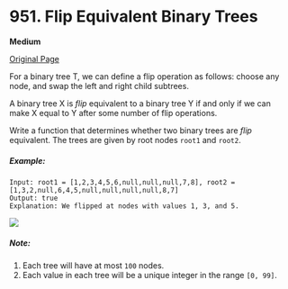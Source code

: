 # 951. Flip Equivalent Binary Trees

**Medium**

[Original Page](https://leetcode.com/problems/flip-equivalent-binary-trees/)

For a binary tree T, we can define a flip operation as follows: choose any node, and swap the left and right child subtrees.

A binary tree X is _flip_ equivalent to a binary tree Y if and only if we can make X equal to Y after some number of flip operations.

Write a function that determines whether two binary trees are _flip_ equivalent.  The trees are given by root nodes `root1` and `root2`.

##### Example:
```
Input: root1 = [1,2,3,4,5,6,null,null,null,7,8], root2 = [1,3,2,null,6,4,5,null,null,null,null,8,7]
Output: true
Explanation: We flipped at nodes with values 1, 3, and 5.
```
![](https://assets.leetcode.com/uploads/2018/11/29/tree_ex.png)

##### Note:
1. Each tree will have at most `100` nodes.
2. Each value in each tree will be a unique integer in the range `[0, 99]`.
